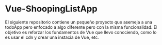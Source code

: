# Vue-ShoopingListApp
El siguiente repositorio contiene un pequeño proyecto que asemeja a una todoApp pero enfocado a algo diferente pero con la misma funcionalidad. El objetivo es reforzar los fundamentos de Vue que llevo conociendo, como lo es usar el cdn y crear una instacia de Vue, etc.
